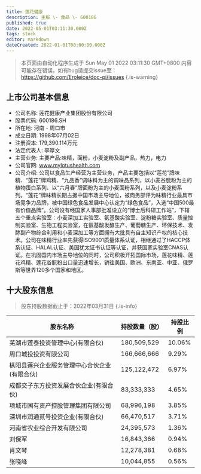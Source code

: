 ```yaml
---
title: 莲花健康
description: 主板 \- 食品 \- 600186
published: true
date: 2022-05-01T03:11:30.000Z
tags: stock
editor: markdown
dateCreated: 2022-01-01T00:00:00.000Z
---
```


> 本页面由自动化程序生成于 Sun May 01 2022 03:11:30 GMT+0800
> 内容可能存在错误，如有bug请提交issue至：https://github.com/Eroleice/doc-pi/issues
{.is-warning}

## 上市公司基本信息
- 公司名称: 莲花健康产业集团股份有限公司
- 股票代码: 600186.SH
- 所在地: 河南 - 周口市
- 成立日期: 1998年07月02日
- 注册资本: 179,390.114万元
- 法定代表人: 李厚文
- 主营业务: 主要产品:味精，面粉，小麦淀粉及副产品，热力，电力
- 公司官网: www.mylotushealth.com
- 公司介绍: 公司以食品生产经营为主营业务，产品主要包括以“莲花”牌味精、“莲花”牌鸡精、“九品香”调味料为主的调味品系列，以小麦谷朊粉为主的植物蛋白系列、以“六月春”牌面粉为主的小麦面粉系列，以及小麦淀粉系列。“莲花”牌味精长期占据中国市场主导地位，被商务部评为味精行业最具市场竞争力品牌，被中国绿色食品发展中心认定为“绿色食品”，入选“中国500最有价值品牌”。公司设有经国家人事部批准设立的“博士后科研工作站”，下辖五个重点实验室：小麦深加工实验室、氨基酸实验室、淀粉糖实验室、质量控制实验室、生物工程实验室，在氨基酸发酵生产、葡萄糖生产、环保技术、发酵副产物综合利用和小麦深加工等方面拥有大批具有自主知识产权的核心技术。公司在味精行业率先获得ISO9001质量体系认证，相继通过了HACCP体系认证、HALAL认证、美国犹太证书认证等认证，并获国家实验室CNAS认证。在巩固国内市场主导地位的同时，公司积极开拓国际市场，莲花味精、莲花鸡精、莲花谷朊粉出口量迅速增长，销往美国、欧洲、东南亚、中亚、俄罗斯等世界120多个国家和地区。


## 十大股东信息
> 股东持股数据截止于：2022年03月31日
{.is-info}

| 股东名称 | 持股数量（股） | 持股比例 |
| --- | --- | --- |
| 芜湖市莲泰投资管理中心(有限合伙) | 180,509,529 | 10.06% |
| 周口城投投资有限公司 | 166,666,666 | 9.29% |
| 枞阳县莲兴企业服务管理中心合伙企业(有限合伙) | 125,122,472 | 6.97% |
| 成都交子东方投资发展合伙企业(有限合伙) | 83,333,333 | 4.65% |
| 项城市国有资产控股管理集团有限公司 | 68,996,198 | 3.85% |
| 深圳市润通贰号投资企业(有限合伙) | 66,470,517 | 3.71% |
| 河南省农业综合开发有限公司 | 24,395,573 | 1.36% |
| 刘保军 | 16,843,366 | 0.94% |
| 肖文琴 | 12,278,381 | 0.68% |
| 张晓峰 | 10,044,855 | 0.56% |




